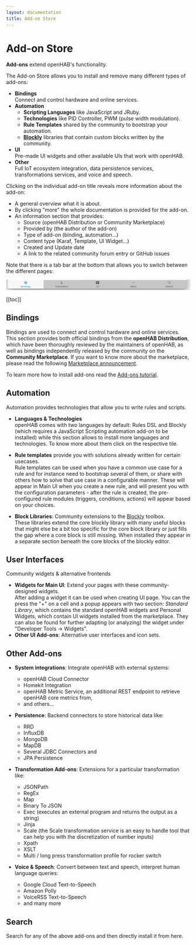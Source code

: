 ```yaml
---
layout: documentation
title: Add-on Store
---
```


# Add-on Store

<!-- START MAINUI SIDEBAR DOC - DO NOT REMOVE -->
**Add-ons** extend openHAB's functionality.

The Add-on Store allows you to install and remove many different types of add-ons:

- **Bindings**<br>
  Connect and control hardware and online services.
- **Automation**
  - **Scripting Languages** like JavaScript and JRuby.
  - **Technologies** like PID Controller, PWM (pulse width modulation).
  - **Rule Templates** shared by the community to bootstrap your automation.
  - [**Blockly**]({{base}}/configuration/blockly/) libraries that contain custom blocks written by the community.
- **UI**<br>
  Pre-made UI widgets and other available UIs that work with openHAB.
- **Other**<br>
  Full IoT ecosystem integration, data persistence services, transformations services, and voice and speech.
<!-- END MAINUI SIDEBAR DOC - DO NOT REMOVE -->

Clicking on the individual add-on title reveals more information about the add-on:

- A general overview what it is about.
- By clicking "more" the whole documentation is provided for the add-on.
- An information section that provides:
  - Source (openHAB Distribution or Community Marketplace)
  - Provided by (the author of the add-on)
  - Type of add-on (binding, automation...)
  - Content type (Karaf, Template, UI Widget...)
  - Created and Update date
  - A link to the related community forum entry or GitHub issues

Note that there is a tab bar at the bottom that allows you to switch between the different pages:

![addons-toolbar](images/addons-toolbar.png)

[[toc]]

## Bindings

Bindings are used to connect and control hardware and online services.
This section provides both official bindings from the **openHAB Distribution**, which have been thoroughly reviewed by the maintainers of openHAB, as well as bindings independently released by the community on the **Community Marketplace**.
If you want to know more about the marketplace, please read the following [Marketplace announcement](https://community.openhab.org/t/announcing-the-community-marketplace/127188).

To learn more how to install add-ons read the [Add-ons tutorial]({{base}}/configuration/addons).

## Automation

Automation provides technologies that allow you to write rules and scripts.

- **Languages & Technologies**<br>
  openHAB comes with two languages by default: Rules DSL and Blockly (which requires a JavaScript Scripting automation add-on to be installed) while this section allows to install more languages and technologies.
  To know more about them click on the respective tile.

- **Rule templates** provide you with solutions already written for certain usecases.<br>
  Rule templates can be used when you have a common use case for a rule and for instance need to bootstrap several of them, or share with others how to solve that use case in a configurable manner.
  These will appear in Main UI when you create a new rule, and will present you with the configuration parameters - after the rule is created, the pre-configured rule modules (triggers, conditions, actions) will appear based on your choices.

- **Block Libraries**: Community extensions to the [Blockly]({{base}}/configuration/blockly/) toolbox.<br>
  These libraries extend the core blockly library with many useful blocks that might else be a bit too specific for the core block library or just fills the gap where a core block is still missing.
  When installed they appear in a separate section beneath the core blocks of the blockly editor.

## User Interfaces

Community widgets & alternative frontends

- **Widgets for Main UI**: Extend your pages with these community-designed widgets.<br>
  After adding a widget it can be used when creating UI page.
  You can the press the "+" on a cell and a popup appears with two section: _Standard Library_, which contains the standard openHAB widgets and Personal Widgets, which contain UI widgets installed from the marketplace.
  They can also be found for further adapting (or analyzing) the widget under "Developer Tools ->  Widgets".
- **Other UI Add-ons**: Alternative user interfaces and icon sets.

## Other Add-ons

- **System integrations**: Integrate openHAB with external systems:
  - openHAB Cloud Connector
  - Homekit Integration
  - openHAB Metric Service, an additional REST endpoint to retrieve openHAB core metrics from,
  - and others...

- **Persistence**: Backend connectors to store historical data like:
  - RRD
  - InfluxDB
  - MongoDB
  - MapDB
  - Several JDBC Connectors and
  - JPA Persistence

- **Transformation Add-ons**: Extensions for a particular transformation like:
  - JSONPath
  - RegEx
  - Map
  - Binary To JSON
  - Exec (executes an external program and returns the output as a string)
  - Jinja
  - Scale (the Scale transformation service is an easy to handle tool that can help you with the discretization of number inputs)
  - Xpath
  - XSLT
  - Multi / long press transformation profile for rocker switch

- **Voice & Speech**: Convert between text and speech, interpret human language queries:
  - Google Cloud Text-to-Speech
  - Amazon Polly
  - VoiceRSS Text-to-Speech
  - and many more

## Search

Search for any of the above add-ons and then directly install it from here.
